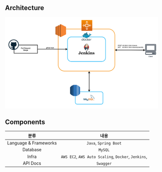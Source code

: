 ## Architecture

![Architecture](images/Architecture.png)

## Components

|          분류           |                         내용                          |
|:---------------------:|:---------------------------------------------------:|
| Language & Frameworks |                `Java`, `Spring Boot`                |
|       Database        |                       `MySQL`                       |
|         Infra         | `AWS EC2`, `AWS Auto Scaling`, `Docker`, `Jenkins`, |
|       API Docs        |                      `Swagger`                      |

